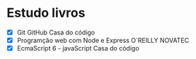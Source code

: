 # Estudo livros 

- [x] Git GitHub Casa do código
- [x] Programção web com Node e Express O`REILLY NOVATEC
- [x] EcmaScript 6 - javaScript Casa do código